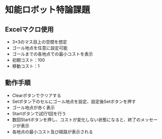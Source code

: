 # 知能ロボット特論課題
## Excelマクロ使用
- 3×3のマス目上の空間を想定
- ゴール地点を任意に設定可能
- ゴールまでの各地点での最小コストを表示
- 初期コスト：100
- 移動コスト：1

## 動作手順
- Clearボタンでクリアする
- Setボタン下のセルにゴール地点を設定、設定後Setボタンを押す
- ゴール地点が赤く表示
- Startボタンで試行1回を行う
- 数回Startボタンを押し、コストが変化しない状態になると、終了のメッセージが表示
- 各地点の最小コスト及び経路が表示される

